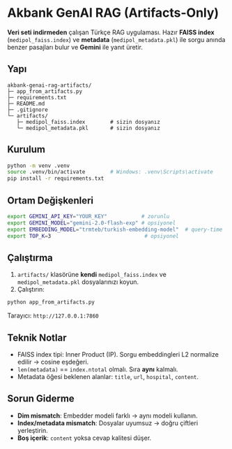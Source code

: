 # Akbank GenAI RAG (Artifacts-Only)

**Veri seti indirmeden** çalışan Türkçe RAG uygulaması. Hazır **FAISS index** (`medipol_faiss.index`) ve **metadata** (`medipol_metadata.pkl`) ile sorgu anında benzer pasajları bulur ve **Gemini** ile yanıt üretir.

## Yapı
```
akbank-genai-rag-artifacts/
├─ app_from_artifacts.py
├─ requirements.txt
├─ README.md
├─ .gitignore
└─ artifacts/
   ├─ medipol_faiss.index        # sizin dosyanız
   └─ medipol_metadata.pkl       # sizin dosyanız
```

## Kurulum
```bash
python -m venv .venv
source .venv/bin/activate        # Windows: .venv\Scripts\activate
pip install -r requirements.txt
```

## Ortam Değişkenleri
```bash
export GEMINI_API_KEY="YOUR_KEY"           # zorunlu
export GEMINI_MODEL="gemini-2.0-flash-exp" # opsiyonel
export EMBEDDING_MODEL="trmteb/turkish-embedding-model"  # query-time
export TOP_K=3                              # opsiyonel
```

## Çalıştırma
1) `artifacts/` klasörüne **kendi** `medipol_faiss.index` ve `medipol_metadata.pkl` dosyalarınızı koyun.
2) Çalıştırın:
```bash
python app_from_artifacts.py
```
Tarayıcı: `http://127.0.0.1:7860`

## Teknik Notlar
- FAISS index tipi: Inner Product (IP). Sorgu embeddingleri L2 normalize edilir → cosine eşdeğeri.
- `len(metadata)` == `index.ntotal` olmalı. Sıra **aynı** kalmalı.
- Metadata öğesi beklenen alanlar: `title`, `url`, `hospital`, `content`.

## Sorun Giderme
- **Dim mismatch**: Embedder modeli farklı → aynı modeli kullanın.
- **Index/metadata mismatch**: Dosyalar uyumsuz → doğru çiftleri yerleştirin.
- **Boş içerik**: `content` yoksa cevap kalitesi düşer.
